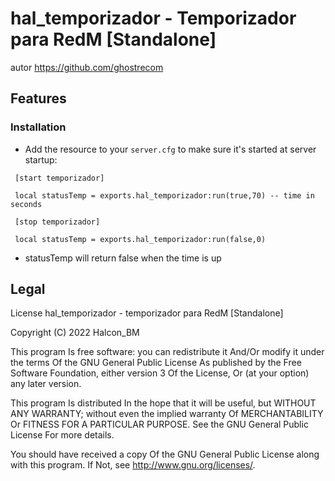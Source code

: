 # hal_temporizador - Temporizador para RedM [Standalone]

autor  https://github.com/ghostrecom
## Features


### Installation


- Add the resource to your `server.cfg` to make sure it's started at server startup:

```
 [start temporizador]
 
 local statusTemp = exports.hal_temporizador:run(true,70) -- time in seconds

```


```
 [stop temporizador]
 
 local statusTemp = exports.hal_temporizador:run(false,0)

```

- statusTemp will return false when the time is up

## Legal
License
hal_temporizador - temporizador para RedM [Standalone]

Copyright (C) 2022 Halcon_BM

This program Is free software: you can redistribute it And/Or modify it under the terms Of the GNU General Public License As published by the Free Software Foundation, either version 3 Of the License, Or (at your option) any later version.

This program Is distributed In the hope that it will be useful, but WITHOUT ANY WARRANTY; without even the implied warranty Of MERCHANTABILITY Or FITNESS FOR A PARTICULAR PURPOSE. See the GNU General Public License For more details.

You should have received a copy Of the GNU General Public License along with this program. If Not, see http://www.gnu.org/licenses/.
